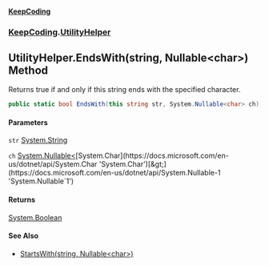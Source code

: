 #### [KeepCoding](index.md 'index')
### [KeepCoding](KeepCoding.md 'KeepCoding').[UtilityHelper](UtilityHelper.md 'KeepCoding.UtilityHelper')
## UtilityHelper.EndsWith(string, Nullable&lt;char&gt;) Method
Returns true if and only if this string ends with the specified character.
```csharp
public static bool EndsWith(this string str, System.Nullable<char> ch);
```
#### Parameters
<a name='KeepCoding.UtilityHelper.EndsWith(string.System.Nullable.char.).str'></a>
`str` [System.String](https://docs.microsoft.com/en-us/dotnet/api/System.String 'System.String')  
  
<a name='KeepCoding.UtilityHelper.EndsWith(string.System.Nullable.char.).ch'></a>
`ch` [System.Nullable&lt;](https://docs.microsoft.com/en-us/dotnet/api/System.Nullable-1 'System.Nullable`1')[System.Char](https://docs.microsoft.com/en-us/dotnet/api/System.Char 'System.Char')[&gt;](https://docs.microsoft.com/en-us/dotnet/api/System.Nullable-1 'System.Nullable`1')  
  
#### Returns
[System.Boolean](https://docs.microsoft.com/en-us/dotnet/api/System.Boolean 'System.Boolean')  
#### See Also
- [StartsWith(string, Nullable&lt;char&gt;)](UtilityHelper.StartsWith.1RS2.khy5gcCbwU.kHjJDA.md 'KeepCoding.UtilityHelper.StartsWith(string, System.Nullable&lt;char&gt;)')
